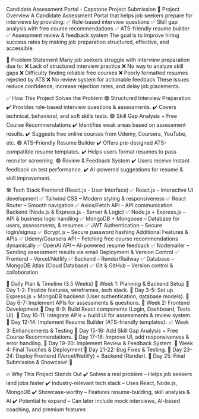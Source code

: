 Candidate Assessment Portal - Capstone Project Submission
🚀 Project Overview
A Candidate Assessment Portal that helps job seekers prepare for interviews by providing:
✅ Role-based interview questions
✅ Skill gap analysis with free course recommendations
✅ ATS-friendly resume builder
✅ Assessment review & feedback system
The goal is to improve hiring success rates by making job preparation structured, effective, and accessible.

🔴 Problem Statement
Many job seekers struggle with interview preparation due to:
❌ Lack of structured interview practice
❌ No way to analyze skill gaps
❌ Difficulty finding reliable free courses
❌ Poorly formatted resumes rejected by ATS
❌ No review system for actionable feedback
These issues reduce confidence, increase rejection rates, and delay job placements.

✅ How This Project Solves the Problem
🟢 Structured Interview Preparation
✔️ Provides role-based interview questions & assessments.
✔️ Covers technical, behavioral, and soft skills tests.
🟢 Skill Gap Analysis + Free Course Recommendations
✔️ Identifies weak areas based on assessment results.
✔️ Suggests free online courses from Udemy, Coursera, YouTube, etc.
🟢 ATS-Friendly Resume Builder
✔️ Offers pre-designed ATS-compatible resume templates.
✔️ Helps users format resumes to pass recruiter screening.
🟢 Review & Feedback System
✔️ Users receive instant feedback on test performance.
✔️ AI-powered suggestions for resume & skill improvement.

🛠 Tech Stack
Frontend (React.js - User Interface)
✅ React.js – Interactive UI development
✅ Tailwind CSS – Modern styling & responsiveness
✅ React Router – Smooth navigation
✅ Axios/Fetch API – API communication
Backend (Node.js & Express.js - Server & Logic)
✅ Node.js + Express.js – API & business logic handling
✅ MongoDB + Mongoose – Database for users, assessments, & resumes
✅ JWT Authentication – Secure login/signup
✅ Bcrypt.js – Secure password hashing
Additional Features & APIs
✅ Udemy/Coursera API – Fetching free course recommendations dynamically
✅ OpenAI API  – AI-powered resume feedback
✅ Nodemailer – Sending assessment results via email
Deployment & Version Control
✅ Frontend – Vercel/Netlify
✅ Backend – Render/Railway
✅ Database – MongoDB Atlas (Cloud Database)
✅ Git & GitHub – Version control & collaboration

📅 Daily Plan & Timeline (3.5 Weeks)
🚀 Week 1: Planning & Backend Setup
🔹 Day 1-2: Finalize features, wireframes, tech stack.
🔹 Day 3-5: Set up Express.js + MongoDB backend (User authentication, database models).
🔹 Day 6-7: Implement APIs for assessments & questions.
🎨 Week 2: Frontend Development
🔹 Day 8-9: Build React components (Login, Dashboard, Tests UI).
🔹 Day 10-11: Integrate APIs + build UI for assessments & review system.
🔹 Day 12-14: Implement Resume Builder (ATS-friendly templates).
📈 Week 3: Enhancements & Testing
🔹 Day 15-16: Add Skill Gap Analysis + Free Course Recommendations.
🔹 Day 17-18: Improve UI, add responsiveness & error handling.
🔹 Day 19-20: Implement Review & Feedback System.
🚀 Week 4: Final Touches & Deployment
🔹 Day 21-22: Bug Fixes & Testing.
🔹 Day 23-24: Deploy Frontend (Vercel/Netlify) + Backend (Render).
🔹 Day 25: Final Submission & Showcase! 🎉

🔥 Why This Project Stands Out
✔️ Solves a real problem – Helps job seekers land jobs faster
✔️ Industry-relevant tech stack – Uses React, Node.js, MongoDB
✔️ Showcase-worthy – Features resume-building, skill analysis & AI ✔️ Potential to expand – Can later include mock interviews, AI-based coaching, and premium features


